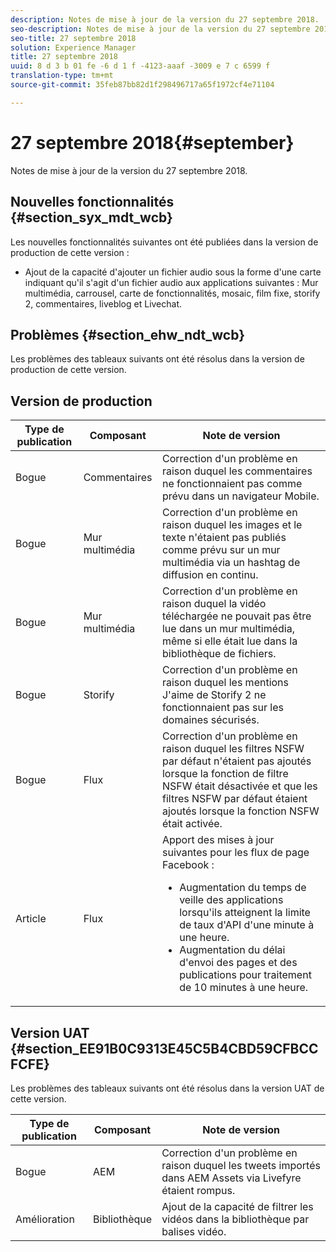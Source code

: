 ```yaml
---
description: Notes de mise à jour de la version du 27 septembre 2018.
seo-description: Notes de mise à jour de la version du 27 septembre 2018.
seo-title: 27 septembre 2018
solution: Experience Manager
title: 27 septembre 2018
uuid: 8 d 3 b 01 fe -6 d 1 f -4123-aaaf -3009 e 7 c 6599 f
translation-type: tm+mt
source-git-commit: 35feb87bb82d1f298496717a65f1972cf4e71104

---
```



# 27 septembre 2018{#september}

Notes de mise à jour de la version du 27 septembre 2018.

## Nouvelles fonctionnalités {#section_syx_mdt_wcb}

Les nouvelles fonctionnalités suivantes ont été publiées dans la version de production de cette version :

* Ajout de la capacité d'ajouter un fichier audio sous la forme d'une carte indiquant qu'il s'agit d'un fichier audio aux applications suivantes : Mur multimédia, carrousel, carte de fonctionnalités, mosaic, film fixe, storify 2, commentaires, liveblog et Livechat.

## Problèmes {#section_ehw_ndt_wcb}

Les problèmes des tableaux suivants ont été résolus dans la version de production de cette version.

## Version de production

| Type de publication | Composant | Note de version |
|--- |--- |--- |
| Bogue | Commentaires | Correction d'un problème en raison duquel les commentaires ne fonctionnaient pas comme prévu dans un navigateur Mobile. |
| Bogue | Mur multimédia | Correction d'un problème en raison duquel les images et le texte n'étaient pas publiés comme prévu sur un mur multimédia via un hashtag de diffusion en continu. |
| Bogue | Mur multimédia | Correction d'un problème en raison duquel la vidéo téléchargée ne pouvait pas être lue dans un mur multimédia, même si elle était lue dans la bibliothèque de fichiers. |
| Bogue | Storify | Correction d'un problème en raison duquel les mentions J'aime de Storify 2 ne fonctionnaient pas sur les domaines sécurisés. |
| Bogue | Flux | Correction d'un problème en raison duquel les filtres NSFW par défaut n'étaient pas ajoutés lorsque la fonction de filtre NSFW était désactivée et que les filtres NSFW par défaut étaient ajoutés lorsque la fonction NSFW était activée. |
| Article | Flux | Apport des mises à jour suivantes pour les flux de page Facebook : </br><ul><li>Augmentation du temps de veille des applications lorsqu'ils atteignent la limite de taux d'API d'une minute à une heure. </li><li>Augmentation du délai d'envoi des pages et des publications pour traitement de 10 minutes à une heure.</li></ul> |


## Version UAT {#section_EE91B0C9313E45C5B4CBD59CFBCCFCFE}

Les problèmes des tableaux suivants ont été résolus dans la version UAT de cette version.

| **Type de publication** | **Composant** | **Note de version** |
|---|---|---|
| Bogue | AEM | Correction d'un problème en raison duquel les tweets importés dans AEM Assets via Livefyre étaient rompus. |
| Amélioration | Bibliothèque | Ajout de la capacité de filtrer les vidéos dans la bibliothèque par balises vidéo. |


